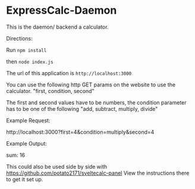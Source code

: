 # ExpressCalc-Daemon

This is the daemon/ backend a calculator. 

Directions:

Run ``npm install``

then ``node index.js``

The url of this application is ``http://localhost:3000``

You can use the following http GET params on the website to use the calculator. "first, condition, second"

The first and second values have to be numbers, the condition parameter has to be one of the following "add, subtract, multiply, divide"

Example Request:

http://localhost:3000?first=4&condition=multiply&second=4

Example Output:

sum: 16

This could also be used side by side with 
https://github.com/potato2171/sveltecalc-panel
View the instructions there to get it set up.

